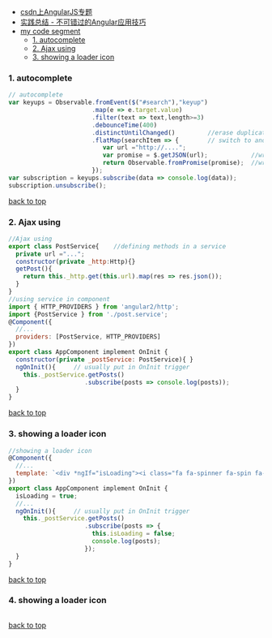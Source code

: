 - [csdn上AngularJS专题](http://lib.csdn.net/base/23)
- [实践总结 - 不可错过的Angular应用技巧](https://my.oschina.net/blogshi/blog/293631#comment-list)
- [my code segment](#top)
  - [1. autocomplete](#autocomplete)
  - [2. Ajax using](#Ajax-using)
  - [3. showing a loader icon](#loader-icon)

<h3 id="autocomplete">1. autocomplete</h3>

```javascript
// autocomplete
var keyups = Observable.fromEvent($("#search"),"keyup")
                       .map(e => e.target.value)
                       .filter(text => text,length>=3)
                       .debounceTime(400)
                       .distinctUntilChanged()         //erase duplicate word
                       .flatMap(searchItem => {        // switch to another stream
                          var url ="http://....";
                          var promise = $.getJSON(url);            //wrap to promise
                          return Observable.fromPromise(promise);  //wrap promise to Observable
                       });
var subscription = keyups.subscribe(data => console.log(data));
subscription.unsubscribe();
```

[back to top](#top)

<h3 id="Ajax-using">2. Ajax using</h3>

```javascript
//Ajax using
export class PostService{    //defining methods in a service
  private url ="...";
  constructor(private _http:Http){}
  getPost(){
    return this._http.get(this.url).map(res => res.json());
  }
}
//using service in component
import { HTTP_PROVIDERS } from 'angular2/http';
import {PostService } from './post.service';
@Component({
  //...
  providers: [PostService, HTTP_PROVIDERS]
})
export class AppComponent implement OnInit {
  constructor(private _postService: PostService){ }
  ngOnInit(){     // usually put in OnInit trigger
    this._postService.getPosts()
                     .subscribe(posts => console.log(posts));
  }
}
```

[back to top](#top)

<h3 id="loader-icon">3. showing a loader icon</h3>

```javascript
//showing a loader icon
@Component({
  //...
  template: `<div *ngIf="isLoading"><i class="fa fa-spinner fa-spin fa-3x"></i></div>`  <!-- using font awesome-->
})
export class AppComponent implement OnInit {
  isLoading = true;
  //...
  ngOnInit(){     // usually put in OnInit trigger
    this._postService.getPosts()
                     .subscribe(posts => {
                       this.isLoading = false;
                       console.log(posts);
                     });
  }
}
```

[back to top](#top)

<h3 id="loader-icon">4. showing a loader icon</h3>

```javascript
```

[back to top](#top)
